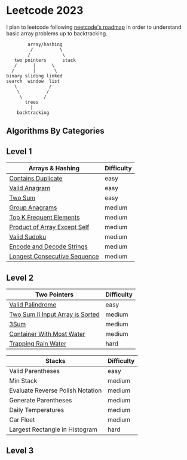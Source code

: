 # **Leetcode 2023**


I plan to leetcode following [neetcode's roadmap](https://neetcode.io/roadmap) in order to understand basic array problems up to backtracking.

```
        array/hashing
         /          \
        /            \
   two pointers      stack
   /      |      \
  /       |       \
binary sliding linked
search  window  list
   \            /
    \          /
     \        /
       trees
         |
    backtracking

```

## **Algorithms By Categories**
## **Level 1**
|Arrays & Hashing |  Difficulty|
|---| ---|
| [Contains Duplicate](https://leetcode.com/problems/contains-duplicate/)  | easy|
| [Valid Anagram](https://leetcode.com/problems/valid-anagram/)  | easy|
| [Two Sum](https://leetcode.com/problems/two-sum/)  | easy|
| [Group Anagrams](https://leetcode.com/problems/group-anagrams/)  | medium|
| [Top K Frequent Elements](https://leetcode.com/problems/top-k-frequent-elements/)  | medium|
| [Product of Array Except Self](https://leetcode.com/problems/product-of-array-except-self/)  | medium|
| [Valid Sudoku](https://leetcode.com/problems/valid-sudoku/)  | medium|
| [Encode and Decode Strings](https://leetcode.com/problems/encode-and-decode-strings/)  | medium|
| [Longest Consecutive Sequence](https://leetcode.com/problems/longest-consecutive-sequence/)  | medium|

## **Level 2**
|Two Pointers |  Difficulty|
|---| ---|
| [Valid Palindrome](https://leetcode.com/problems/valid-palindrome/)  | easy|
| [Two Sum II Input Array is Sorted](https://leetcode.com/problems/two-sum-ii-input-array-is-sorted/)  | medium|
| [3Sum](https://leetcode.com/problems/3sum/)  | medium|
| [Container With Most Water](https://leetcode.com/problems/container-with-most-water/)  | medium|
| [Trapping Rain Water](https://leetcode.com/problems/trapping-rain-water/)  | hard|


|Stacks|  Difficulty|
|---| ---|
| Valid Parentheses  | easy|
| Min Stack  | medium|
| Evaluate Reverse Polish Notation  | medium|
| Generate Parentheses  | medium|
| Daily Temperatures  | medium|
| Car Fleet  | medium|
| Largest Rectangle in Histogram  | hard|

## **Level 3**